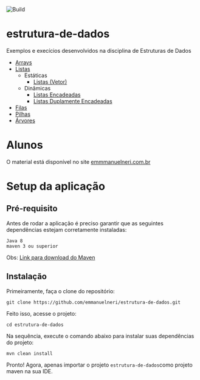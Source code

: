 ![Build](https://travis-ci.org/emmanuelneri/estrutura-de-dados.svg?branch=master)


# estrutura-de-dados

Exemplos e execícios desenvolvidos na disciplina de Estruturas de Dados

- [Arrays](https://github.com/emmanuelneri/estrutura-de-dados/tree/master/src/main/java/br/com/emmanuelneri/arrays)
- [Listas](https://github.com/emmanuelneri/estrutura-de-dados/tree/master/src/main/java/br/com/emmanuelneri/listas)
  - Estáticas
     - [Listas (Vetor)](https://github.com/emmanuelneri/estrutura-de-dados/tree/master/src/main/java/br/com/emmanuelneri/listas/estatica)
  - Dinâmicas
     - [Listas Encadeadas](https://github.com/emmanuelneri/estrutura-de-dados/tree/master/src/main/java/br/com/emmanuelneri/listas/dinamica/encadeadas)
     - [Listas Duplamente Encadeadas](https://github.com/emmanuelneri/estrutura-de-dados/tree/master/src/main/java/br/com/emmanuelneri/listas/dinamica/duplamenteencadeada)
- [Filas](https://github.com/emmanuelneri/estrutura-de-dados/tree/master/src/main/java/br/com/emmanuelneri/filas)
- [Pilhas](https://github.com/emmanuelneri/estrutura-de-dados/tree/master/src/main/java/br/com/emmanuelneri/pilhas)
- [Árvores](https://github.com/emmanuelneri/estrutura-de-dados/tree/master/src/main/java/br/com/emmanuelneri/arvores/implementacao)

# Alunos

O material está disponível no site [emmmanuelneri.com.br](https://emmanuelneri.com.br/aulas/facec/estrutura-de-dados/)

# Setup da aplicação

## Pré-requisito

Antes de rodar a aplicação é preciso garantir que as seguintes dependências estejam corretamente instaladas:
```
Java 8
maven 3 ou superior
```

Obs: [Link para download do Maven](https://maven.apache.org/download.cgi)

## Instalação

Primeiramente, faça o clone do repositório:
```
git clone https://github.com/emmanuelneri/estrutura-de-dados.git
```

Feito isso, acesse o projeto:
```
cd estrutura-de-dados
```

Na sequência, execute o comando abaixo para instalar suas dependências do projeto:
```
mvn clean install
```

Pronto! Agora, apenas importar o projeto `estrutura-de-dados`como projeto maven na sua IDE.



